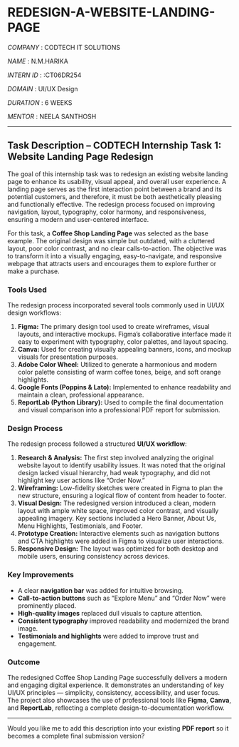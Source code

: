 # REDESIGN-A-WEBSITE-LANDING-PAGE

*COMPANY* : CODTECH IT SOLUTIONS

*NAME* : N.M.HARIKA

*INTERN ID* : :CT06DR254

*DOMAIN* : UI/UX Design

*DURATION* : 6 WEEKS

*MENTOR* : NEELA SANTHOSH

---

##  **Task Description – CODTECH Internship Task 1: Website Landing Page Redesign**

The goal of this internship task was to redesign an existing website landing page to enhance its usability, visual appeal, and overall user experience. A landing page serves as the first interaction point between a brand and its potential customers, and therefore, it must be both aesthetically pleasing and functionally effective. The redesign process focused on improving navigation, layout, typography, color harmony, and responsiveness, ensuring a modern and user-centered interface.

For this task, a **Coffee Shop Landing Page** was selected as the base example. The original design was simple but outdated, with a cluttered layout, poor color contrast, and no clear calls-to-action. The objective was to transform it into a visually engaging, easy-to-navigate, and responsive webpage that attracts users and encourages them to explore further or make a purchase.

### **Tools Used**

The redesign process incorporated several tools commonly used in UI/UX design workflows:

1. **Figma:** The primary design tool used to create wireframes, visual layouts, and interactive mockups. Figma’s collaborative interface made it easy to experiment with typography, color palettes, and layout spacing.
2. **Canva:** Used for creating visually appealing banners, icons, and mockup visuals for presentation purposes.
3. **Adobe Color Wheel:** Utilized to generate a harmonious and modern color palette consisting of warm coffee tones, beige, and soft orange highlights.
4. **Google Fonts (Poppins & Lato):** Implemented to enhance readability and maintain a clean, professional appearance.
5. **ReportLab (Python Library):** Used to compile the final documentation and visual comparison into a professional PDF report for submission.

### **Design Process**

The redesign process followed a structured **UI/UX workflow**:

1. **Research & Analysis:** The first step involved analyzing the original website layout to identify usability issues. It was noted that the original design lacked visual hierarchy, had weak typography, and did not highlight key user actions like “Order Now.”
2. **Wireframing:** Low-fidelity sketches were created in Figma to plan the new structure, ensuring a logical flow of content from header to footer.
3. **Visual Design:** The redesigned version introduced a clean, modern layout with ample white space, improved color contrast, and visually appealing imagery. Key sections included a Hero Banner, About Us, Menu Highlights, Testimonials, and Footer.
4. **Prototype Creation:** Interactive elements such as navigation buttons and CTA highlights were added in Figma to visualize user interactions.
5. **Responsive Design:** The layout was optimized for both desktop and mobile users, ensuring consistency across devices.

### **Key Improvements**

* A clear **navigation bar** was added for intuitive browsing.
* **Call-to-action buttons** such as “Explore Menu” and “Order Now” were prominently placed.
* **High-quality images** replaced dull visuals to capture attention.
* **Consistent typography** improved readability and modernized the brand image.
* **Testimonials and highlights** were added to improve trust and engagement.

### **Outcome**

The redesigned Coffee Shop Landing Page successfully delivers a modern and engaging digital experience. It demonstrates an understanding of key UI/UX principles — simplicity, consistency, accessibility, and user focus. The project also showcases the use of professional tools like **Figma**, **Canva**, and **ReportLab**, reflecting a complete design-to-documentation workflow.

---

Would you like me to add this description into your existing **PDF report** so it becomes a complete final submission version?

